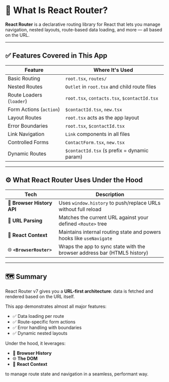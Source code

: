 # 🧠 What Is React Router?

**React Router** is a declarative routing library for React that lets you manage navigation, nested layouts, route-based data loading, and more — all based on the URL.

---

## ✅ Features Covered in This App
| Feature                   | Where It's Used                                  |
|--------------------------|---------------------------------------------------|
| Basic Routing            | `root.tsx`, `routes/`                             |
| Nested Routes            | `Outlet` in `root.tsx` and child route files      |
| Route Loaders (`loader`) | `root.tsx`, `contacts.tsx`, `$contactId.tsx`      |
| Form Actions (`action`)  | `$contactId.tsx`, `new.tsx`                       |
| Layout Routes            | `root.tsx` acts as the app layout                 |
| Error Boundaries         | `root.tsx`, `$contactId.tsx`                      |
| Link Navigation          | `Link` components in all files                    |
| Controlled Forms         | `ContactForm.tsx`, `new.tsx`                      |
| Dynamic Routes           | `$contactId.tsx` (`$` prefix = dynamic param)     |


---

## ⚙️ What React Router Uses Under the Hood

| Tech                    | Description                                                                 |
|-------------------------|-----------------------------------------------------------------------------|
| 🧭 **Browser History API** | Uses `window.history` to push/replace URLs without full reload              |
| 🔄 **URL Parsing**         | Matches the current URL against your defined `<Route>` tree                 |
| 🧱 **React Context**       | Maintains internal routing state and powers hooks like `useNavigate`        |
| 🌐 **`<BrowserRouter>`**   | Wraps the app to sync state with the browser address bar (HTML5 history)   |

---

## 🗺️ Summary

React Router v7 gives you a **URL-first architecture**: data is fetched and rendered based on the URL itself.

This app demonstrates almost all major features:

- ✅ Data loading per route  
- ✅ Route-specific form actions  
- ✅ Error handling with boundaries  
- ✅ Dynamic nested layouts  

Under the hood, it leverages:

- 🧭 **Browser History**
- 🌐 **The DOM**
- 🧱 **React Context**

to manage route state and navigation in a seamless, performant way.
